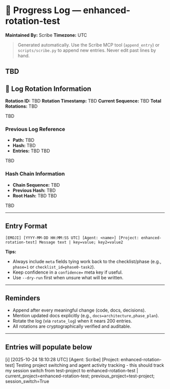 # 📜 Progress Log — enhanced-rotation-test
**Maintained By:** Scribe
**Timezone:** UTC

> Generated automatically. Use the Scribe MCP tool (`append_entry`) or `scripts/scribe.py` to append new entries. Never edit past lines by hand.

TBD
---

## 🔄 Log Rotation Information
**Rotation ID:** TBD
**Rotation Timestamp:** TBD
**Current Sequence:** TBD
**Total Rotations:** TBD

TBD
### Previous Log Reference
- **Path:** TBD
- **Hash:** TBD
- **Entries:** TBD
TBD

TBD
### Hash Chain Information
- **Chain Sequence:** TBD
- **Previous Hash:** TBD
- **Root Hash:** TBD
TBD

TBD

---

## Entry Format
```
[EMOJI] [YYYY-MM-DD HH:MM:SS UTC] [Agent: <name>] [Project: enhanced-rotation-test] Message text | key=value; key2=value2
```

**Tips:**
- Always include `meta` fields tying work back to the checklist/phase (e.g., `phase=1` or `checklist_id=phase0-task2`).
- Keep confidence in a `confidence=` meta key if useful.
- Use `--dry-run` first when unsure what will be written.

---

## Reminders
- Append after every meaningful change (code, docs, decisions).
- Mention updated docs explicitly (e.g., `docs=architecture,phase_plan`).
- Rotate the log (via `rotate_log`) when it nears 200 entries.
- All rotations are cryptographically verified and auditable.

---

## Entries will populate below




[ℹ️] [2025-10-24 18:10:28 UTC] [Agent: Scribe] [Project: enhanced-rotation-test] Testing project switching and agent activity tracking - this should track my session switch from test-project to enhanced-rotation-test | current_project=enhanced-rotation-test; previous_project=test-project; session_switch=True
